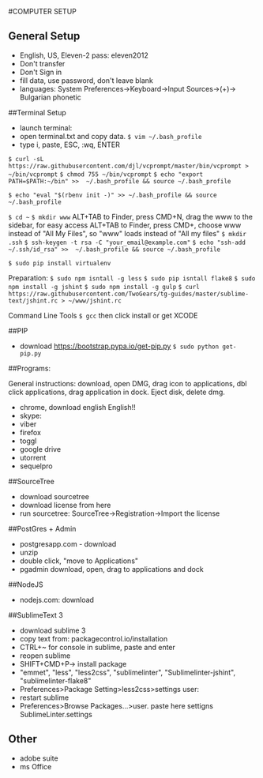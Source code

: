 #COMPUTER SETUP

## General Setup

- English, US, Eleven-2 pass: eleven2012
- Don't transfer
- Don't Sign in
- fill data, use password, don't leave blank
- languages: System Preferences->Keyboard->Input Sources->(+)-> Bulgarian phonetic

##Terminal Setup

- launch terminal:
- open terminal.txt and copy data. 
```$ vim ~/.bash_profile```
- type i, paste, ESC, :wq, ENTER

```$ curl -sL https://raw.githubusercontent.com/djl/vcprompt/master/bin/vcprompt > ~/bin/vcprompt```
```$ chmod 755 ~/bin/vcprompt```
```$ echo "export PATH=$PATH:~/bin" >>  ~/.bash_profile && source ~/.bash_profile```

```$ echo "eval "$(rbenv init -)" >> ~/.bash_profile && source ~/.bash_profile```

```$ cd ~```
```$ mkdir www```
ALT+TAB to Finder, press CMD+N, drag the www to the sidebar, for easy access
ALT+TAB to Finder, press CMD+, choose www instead of "All My Files", so "www" loads instead of "All my files"
```$ mkdir .ssh```
```$ ssh-keygen -t rsa -C "your_email@example.com"```
```$ echo "ssh-add ~/.ssh/id_rsa" >>  ~/.bash_profile && source ~/.bash_profile```

```$ sudo pip install virtualenv```

Preparation:
```$ sudo npm isntall -g less```
```$ sudo pip isntall flake8```
```$ sudo npm install -g jshint```
```$ sudo npm install -g gulp```
```$ curl https://raw.githubusercontent.com/TwoGears/tg-guides/master/sublime-text/jshint.rc > ~/www/jshint.rc```

Command Line Tools
```$ gcc```
then click install or get XCODE

##PIP

- download https://bootstrap.pypa.io/get-pip.py
```$ sudo python get-pip.py```

##Programs:

General instructions: download, open DMG, drag icon to applications, dbl click applications, drag application in dock. Eject disk, delete dmg.
- chrome, download english English!!
- skype: 
- viber
- firefox
- toggl
- google drive
- utorrent
- sequelpro

##SourceTree

- download sourcetree
- download license from here
- run sourcetree: SourceTree->Registration->Import the license


##PostGres + Admin

- postgresapp.com - download
- unzip
- double click, "move to Applications"
- pgadmin download, open, drag to applications and dock

##NodeJS

- nodejs.com: download

##SublimeText 3

- download sublime 3
- copy text from: packagecontrol.io/installation
- CTRL+~ for console in sublime, paste and enter
- reopen sublime
- SHIFT+CMD+P-> install package
- "emmet", "less", "less2css", "sublimelinter", "Sublimelinter-jshint", "sublimelinter-flake8" 
- Preferences>Package Setting>less2css>settings user:
- restart sublime
- Preferences>Browse Packages...>user. paste here settigns SublimeLinter.settings


## Other
- adobe suite
- ms Office
